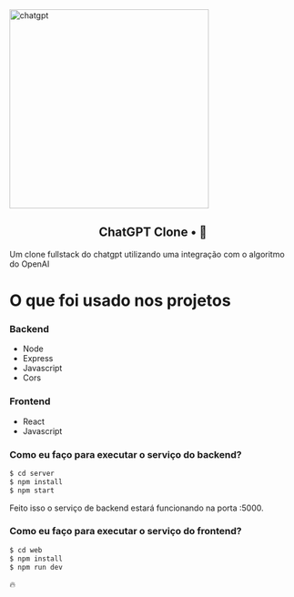 
<img src="https://imgur.com/npkT3Tw.png" width="350" title="chatgpt">


<h2 align="center">
  ChatGPT Clone • 🤖
</h2>

Um clone fullstack do chatgpt utilizando uma integração com o algoritmo do OpenAI


# O que foi usado nos projetos

### Backend
  - Node
  - Express
  - Javascript
  - Cors

### Frontend
  - React
  - Javascript


### Como eu faço para executar o serviço do backend?

```sh
$ cd server
$ npm install
$ npm start
```

Feito isso o serviço de backend estará funcionando na porta :5000. 

### Como eu faço para executar o serviço do frontend?

```sh
$ cd web
$ npm install
$ npm run dev
```

🔥